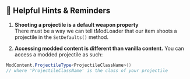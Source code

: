 ﻿## 🧠 Helpful Hints & Reminders

1. **Shooting a projectile is a default weapon property**  
  There must be a way we can tell tModLoader that our item shoots a projectile in the `SetDefaults()` method.

2. **Accessing modded content is different than vanilla content.**
  You can access a modded projectile as such:
```csharp
ModContent.ProjectileType<ProjectileClassName>() 
// where 'ProjectileClassName' is the class of your projectile
```